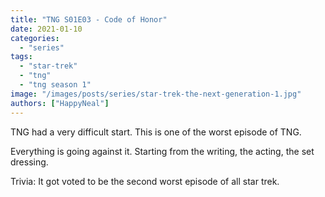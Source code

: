 ```yaml
---
title: "TNG S01E03 - Code of Honor"
date: 2021-01-10
categories: 
  - "series"
tags: 
  - "star-trek"
  - "tng"
  - "tng season 1"
image: "/images/posts/series/star-trek-the-next-generation-1.jpg"
authors: ["HappyNeal"]
---
```


TNG had a very difficult start. This is one of the worst episode of TNG.

Everything is going against it. Starting from the writing, the acting, the set dressing.

Trivia: It got voted to be the second worst episode of all star trek.
